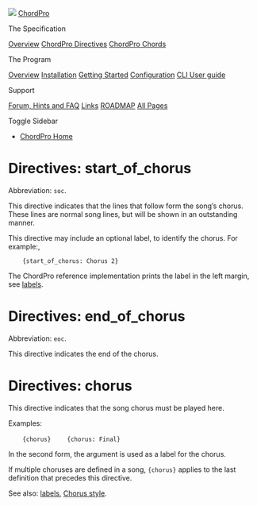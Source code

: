 ![](../images/chordpro-icon.png) [ChordPro](https://www.chordpro.org/chordpro/home/)

The Specification

<a href="https://www.chordpro.org/chordpro/chordpro-introduction/" class="list-group-item list-group-item-action bg-light">Overview</a> <a href="https://www.chordpro.org/chordpro/chordpro-directives/" class="list-group-item list-group-item-action bg-light">ChordPro Directives</a> <a href="https://www.chordpro.org/chordpro/chordpro-chords/" class="list-group-item list-group-item-action bg-light">ChordPro Chords</a>

The Program

<a href="https://www.chordpro.org/chordpro/chordpro-reference-implementation/" class="list-group-item list-group-item-action bg-light">Overview</a> <a href="https://www.chordpro.org/chordpro/chordpro-installation/" class="list-group-item list-group-item-action bg-light">Installation</a> <a href="https://www.chordpro.org/chordpro/chordpro-getting-started/" class="list-group-item list-group-item-action bg-light">Getting Started</a> <a href="https://www.chordpro.org/chordpro/chordpro-configuration/" class="list-group-item list-group-item-action bg-light">Configuration</a> <a href="https://www.chordpro.org/chordpro/using-chordpro/" class="list-group-item list-group-item-action bg-light">CLI User guide</a>

Support

<a href="https://www.chordpro.org/chordpro/support/" class="list-group-item list-group-item-action bg-light">Forum, Hints and FAQ</a> <a href="https://www.chordpro.org/chordpro/links/" class="list-group-item list-group-item-action bg-light">Links</a> <a href="https://www.chordpro.org/chordpro/roadmap/" class="list-group-item list-group-item-action bg-light">ROADMAP</a> <a href="https://www.chordpro.org/chordpro/allpages/" class="list-group-item list-group-item-action bg-light">All Pages</a>

Toggle Sidebar

<span class="navbar-toggler-icon"></span>

-   <a href="https://www.chordpro.org/chordpro/" class="nav-link">ChordPro Home</a>

Directives: start\_of\_chorus
=============================

Abbreviation: `soc`.

This directive indicates that the lines that follow form the song’s chorus. These lines are normal song lines, but will be shown in an outstanding manner.

This directive may include an optional label, to identify the chorus. For example:,

`    {start_of_chorus: Chorus 2}`

The ChordPro reference implementation prints the label in the left margin, see [labels](https://www.chordpro.org/chordpro/chordpro-configuration-pdf/#labels).

Directives: end\_of\_chorus
===========================

Abbreviation: `eoc`.

This directive indicates the end of the chorus.

Directives: chorus
==================

This directive indicates that the song chorus must be played here.

Examples:

`    {chorus}`
`    {chorus: Final}`

In the second form, the argument is used as a label for the chorus.

If multiple choruses are defined in a song, `{chorus}` applies to the last definition that precedes this directive.

See also: [labels](https://www.chordpro.org/chordpro/chordpro-configuration-pdf/#labels), [Chorus style](https://www.chordpro.org/chordpro/chordpro-configuration-pdf/#chorus-style).
